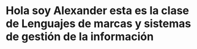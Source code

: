 # Hola soy Alexander esta es la clase de Lenguajes de marcas y sistemas de gestión de la información
